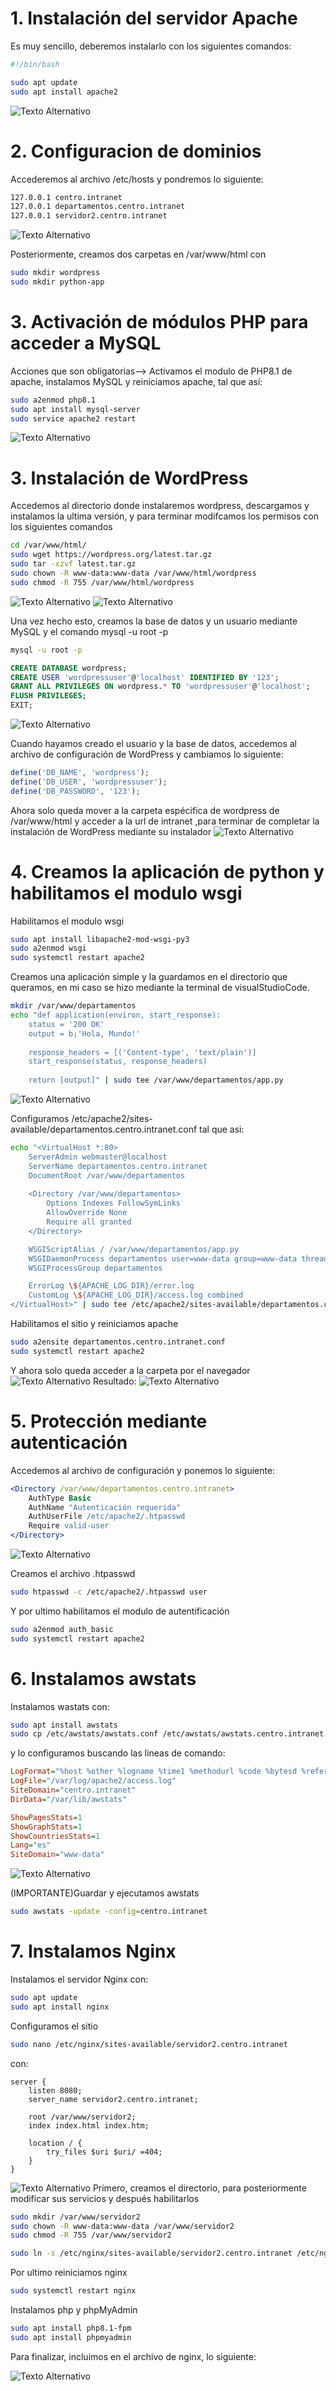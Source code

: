 # 1. Instalación del servidor Apache

Es muy sencillo, deberemos instalarlo con los siguientes comandos:

```bash
#!/bin/bash

sudo apt update
sudo apt install apache2
```
<img src="imagenes/Im1.png" alt="Texto Alternativo">

# 2. Configuracion de dominios

Accederemos al archivo /etc/hosts y pondremos lo siguiente:

```bash
127.0.0.1 centro.intranet
127.0.0.1 departamentos.centro.intranet
127.0.0.1 servidor2.centro.intranet
```

<img src="imagenes/ImDos.png" alt="Texto Alternativo">

Posteriormente, creamos dos carpetas en /var/www/html con 

```bash
sudo mkdir wordpress
sudo mkdir python-app
```

# 3. Activación de módulos PHP para acceder a MySQL

Acciones que son obligatorias--> Activamos el modulo de PHP8.1 de apache, instalamos MySQL y reiniciamos apache, tal que así:

```bash
sudo a2enmod php8.1
sudo apt install mysql-server
sudo service apache2 restart

```
<img src="imagenes/Im2.png" alt="Texto Alternativo">


# 3. Instalación de WordPress

Accedemos al directorio donde instalaremos wordpress, descargamos y instalamos la ultima versión, y para terminar modifcamos los permisos con los siguientes comandos

```bash
cd /var/www/html/
sudo wget https://wordpress.org/latest.tar.gz
sudo tar -xzvf latest.tar.gz
sudo chown -R www-data:www-data /var/www/html/wordpress
sudo chmod -R 755 /var/www/html/wordpress

```

<img src="imagenes/Im4.png" alt="Texto Alternativo">
<img src="imagenes/Im5.png" alt="Texto Alternativo">

Una vez hecho esto, creamos la base de datos y un usuario mediante MySQL y el comando mysql -u root -p

```bash
mysql -u root -p
```
```sql
CREATE DATABASE wordpress;
CREATE USER 'wordpressuser'@'localhost' IDENTIFIED BY '123';
GRANT ALL PRIVILEGES ON wordpress.* TO 'wordpressuser'@'localhost';
FLUSH PRIVILEGES;
EXIT;
```
<img src="imagenes/Im6.png" alt="Texto Alternativo">

Cuando hayamos creado el usuario y la base de datos, accedemos al archivo de configuración de WordPress y cambiamos lo siguiente:

```php
define('DB_NAME', 'wordpress');
define('DB_USER', 'wordpressuser');
define('DB_PASSWORD', '123');

```

Ahora solo queda mover a la carpeta espécifica de wordpress de /var/www/html y acceder a la url de intranet ,para terminar de completar la instalación de WordPress mediante su instalador
<img src="imagenes/wordpress.png" alt="Texto Alternativo">
# 4. Creamos la aplicación de python y habilitamos el modulo wsgi
Habilitamos el modulo wsgi

```bash
sudo apt install libapache2-mod-wsgi-py3
sudo a2enmod wsgi
sudo systemctl restart apache2
```
Creamos una aplicación simple y la guardamos en el directorio que queramos, en mi caso se hizo mediante la terminal de visualStudioCode.

```bash
mkdir /var/www/departamentos
echo "def application(environ, start_response):
    status = '200 OK'
    output = b¡'Hola, Mundo!'
    
    response_headers = [('Content-type', 'text/plain')]
    start_response(status, response_headers)
    
    return [output]" | sudo tee /var/www/departamentos/app.py

```
<img src="imagenes/Im7.png" alt="Texto Alternativo">

Configuramos /etc/apache2/sites-available/departamentos.centro.intranet.conf tal que asi:

```bash
echo "<VirtualHost *:80>
    ServerAdmin webmaster@localhost
    ServerName departamentos.centro.intranet
    DocumentRoot /var/www/departamentos
    
    <Directory /var/www/departamentos>
        Options Indexes FollowSymLinks
        AllowOverride None
        Require all granted
    </Directory>

    WSGIScriptAlias / /var/www/departamentos/app.py
    WSGIDaemonProcess departamentos user=www-data group=www-data threads=5
    WSGIProcessGroup departamentos

    ErrorLog \${APACHE_LOG_DIR}/error.log
    CustomLog \${APACHE_LOG_DIR}/access.log combined
</VirtualHost>" | sudo tee /etc/apache2/sites-available/departamentos.centro.intranet.conf

```

Habilitamos el sitio y reiniciamos apache 

```bash 
sudo a2ensite departamentos.centro.intranet.conf
sudo systemctl restart apache2

```
Y ahora solo queda acceder a la carpeta por el navegador 
<img src="imagenes/conf.png" alt="Texto Alternativo">
Resultado:
<img src="imagenes/python.png" alt="Texto Alternativo">

# 5. Protección mediante autenticación

Accedemos al archivo de configuración y ponemos lo siguiente:

```apache 
<Directory /var/www/departamentos.centro.intranet>
    AuthType Basic
    AuthName "Autenticación requerida"
    AuthUserFile /etc/apache2/.htpasswd
    Require valid-user
</Directory>

```
<img src="imagenes/Im9.png" alt="Texto Alternativo">

Creamos el archivo .htpasswd

```bash
sudo htpasswd -c /etc/apache2/.htpasswd user
```

Y por ultimo habilitamos el modulo de autentificación

```bash
sudo a2enmod auth_basic
sudo systemctl restart apache2
```
# 6. Instalamos awstats

Instalamos wastats con:
```bash
sudo apt install awstats
sudo cp /etc/awstats/awstats.conf /etc/awstats/awstats.centro.intranet.conf
```



y lo configuramos buscando las lineas de comando:
```ini
LogFormat="%host %other %logname %time1 %methodurl %code %bytesd %refererquot %uaquot %otherquot"
LogFile="/var/log/apache2/access.log"
SiteDomain="centro.intranet"
DirData="/var/lib/awstats"

ShowPagesStats=1
ShowGraphStats=1
ShowCountriesStats=1
Lang="es"
SiteDomain="www-data"

```
<img src="imagenes/Im10.png" alt="Texto Alternativo">

(IMPORTANTE)Guardar y ejecutamos awstats
```bash
sudo awstats -update -config=centro.intranet
```
# 7. Instalamos Nginx

Instalamos el servidor Nginx con:

```bash
sudo apt update
sudo apt install nginx
```

Configuramos el sitio 
```bash
sudo nano /etc/nginx/sites-available/servidor2.centro.intranet
```

con:

```nginx
server {
    listen 8080;
    server_name servidor2.centro.intranet;

    root /var/www/servidor2;
    index index.html index.htm;

    location / {
        try_files $uri $uri/ =404;
    }
}

```
<img src="imagenes/Im11.png" alt="Texto Alternativo">
Primero, creamos el directorio, para posteriormente modificar sus servicios y después habilitarlos

```bash
sudo mkdir /var/www/servidor2
sudo chown -R www-data:www-data /var/www/servidor2
sudo chmod -R 755 /var/www/servidor2

sudo ln -s /etc/nginx/sites-available/servidor2.centro.intranet /etc/nginx/sites-enabled/

```

Por ultimo reiniciamos nginx

```bash
sudo systemctl restart nginx
```

Instalamos php y phpMyAdmin

```bash
sudo apt install php8.1-fpm
sudo apt install phpmyadmin
```

Para finalizar, incluimos en el archivo de nginx, lo siguiente:

<img src="imagenes/wsgi.png" alt="Texto Alternativo">
